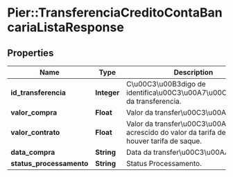 # Pier::TransferenciaCreditoContaBancariaListaResponse

## Properties
Name | Type | Description | Notes
------------ | ------------- | ------------- | -------------
**id_transferencia** | **Integer** | C\u00C3\u00B3digo de identifica\u00C3\u00A7\u00C3\u00A3o da transferencia. | [optional] 
**valor_compra** | **Float** | Valor da transfer\u00C3\u00AAncia. | [optional] 
**valor_contrato** | **Float** | Valor da transfer\u00C3\u00AAncia acrescido do valor da tarifa de saque se houver tarifa de saque. | [optional] 
**data_compra** | **String** | Data da transfer\u00C3\u00AAncia. | [optional] 
**status_processamento** | **String** | Status Processamento. | [optional] 



